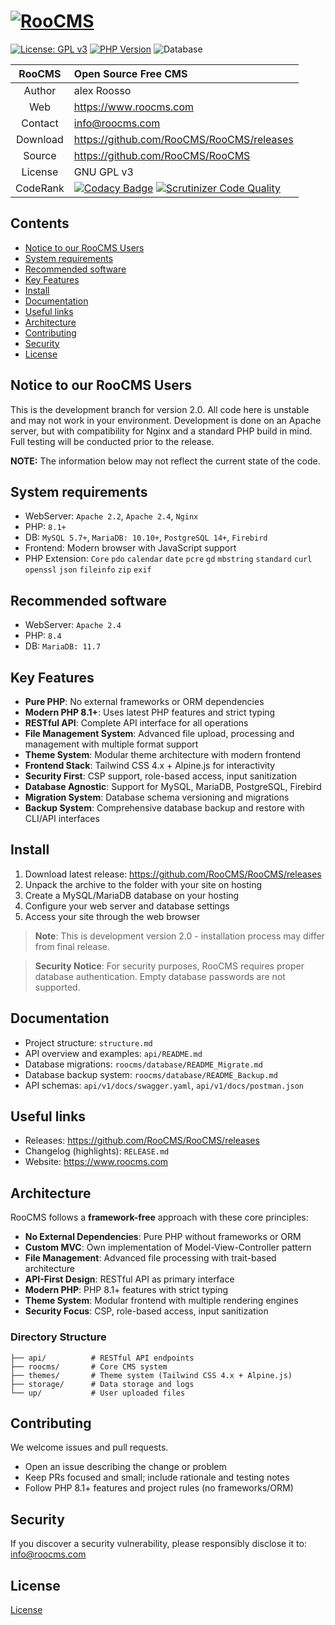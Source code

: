 
[![RooCMS](https://dev.roocms.com/skin/default/img/logo.png)](https://www.roocms.com)
===============================
 [![License: GPL v3](https://img.shields.io/badge/License-GPL%20v3-blue.svg)](https://www.gnu.org/licenses/gpl-3.0)
[![PHP Version](https://img.shields.io/badge/PHP-8.1%2B-blue)](https://www.php.net/)
![Database](https://img.shields.io/badge/DB-MySQL%20%7C%20PostgreSQL%20%7C%20Firebird-orange)

| RooCMS   | Open Source Free CMS                              |
|:--------:|:--------------------------------------------------|
| Author   | alex Roosso                                       |
| Web      | https://www.roocms.com                            |
| Contact  | info@roocms.com                                   |
| Download | https://github.com/RooCMS/RooCMS/releases         |
| Source   | https://github.com/RooCMS/RooCMS                  |
| License  | GNU GPL v3                                        |
| CodeRank | [![Codacy Badge](https://app.codacy.com/project/badge/Grade/e9c0df8a7bd5445eb45fc727bf0cd8c4)](https://www.codacy.com/gh/RooCMS/RooCMS/dashboard?utm_source=github.com&amp;utm_medium=referral&amp;utm_content=RooCMS/RooCMS&amp;utm_campaign=Badge_Grade)  [![Scrutinizer Code Quality](https://scrutinizer-ci.com/g/RooCMS/RooCMS/badges/quality-score.png?b=master)](https://scrutinizer-ci.com/g/RooCMS/RooCMS/?branch=master)                                      |

Contents
--------
- [Notice to our RooCMS Users](#notice-to-our-roocms-users)
- [System requirements](#system-requirements)
- [Recommended software](#recommended-software)
- [Key Features](#key-features)
- [Install](#install)
- [Documentation](#documentation)
- [Useful links](#useful-links)
- [Architecture](#architecture)
- [Contributing](#contributing)
- [Security](#security)
- [License](#license)

Notice to our RooCMS Users
-------------------
This is the development branch for version 2.0. All code here is unstable and may not work in your environment. Development is done on an Apache server, but with compatibility for Nginx and a standard PHP build in mind. Full testing will be conducted prior to the release.

**NOTE:** The information below may not reflect the current state of the code.

System requirements
-------------------
 - WebServer:	`Apache 2.2`, `Apache 2.4`, `Nginx`
 - PHP:		`8.1+`
 - DB:		`MySQL 5.7+`, `MariaDB: 10.10+`, `PostgreSQL 14+`, `Firebird`
 - Frontend:	Modern browser with JavaScript support
 - PHP Extension: 
	`Core`
	`pdo`
	`calendar`
	`date`
	`pcre`
	`gd`
	`mbstring`
	`standard`
	`curl`
	`openssl`
	`json`
	`fileinfo`
	`zip`
	`exif`
	
Recommended software
--------------------
 - WebServer:	`Apache 2.4`
 - PHP:		`8.4`
 - DB:		`MariaDB: 11.7`

Key Features
------------
- **Pure PHP**: No external frameworks or ORM dependencies
- **Modern PHP 8.1+**: Uses latest PHP features and strict typing
- **RESTful API**: Complete API interface for all operations
- **File Management System**: Advanced file upload, processing and management with multiple format support
- **Theme System**: Modular theme architecture with modern frontend
- **Frontend Stack**: Tailwind CSS 4.x + Alpine.js for interactivity
- **Security First**: CSP support, role-based access, input sanitization
- **Database Agnostic**: Support for MySQL, MariaDB, PostgreSQL, Firebird
- **Migration System**: Database schema versioning and migrations
- **Backup System**: Comprehensive database backup and restore with CLI/API interfaces

Install
-------
1. Download latest release: https://github.com/RooCMS/RooCMS/releases
2. Unpack the archive to the folder with your site on hosting
3. Create a MySQL/MariaDB database on your hosting
4. Configure your web server and database settings
5. Access your site through the web browser

> **Note**: This is development version 2.0 - installation process may differ from final release.

> **Security Notice**: For security purposes, RooCMS requires proper database authentication. Empty database passwords are not supported.



Documentation
-------------
- Project structure: `structure.md`
- API overview and examples: `api/README.md`
- Database migrations: `roocms/database/README_Migrate.md`
- Database backup system: `roocms/database/README_Backup.md`
- API schemas: `api/v1/docs/swagger.yaml`, `api/v1/docs/postman.json`

Useful links
------------
- Releases: https://github.com/RooCMS/RooCMS/releases
- Changelog (highlights): `RELEASE.md`
- Website: https://www.roocms.com

Architecture
------------
RooCMS follows a **framework-free** approach with these core principles:

- **No External Dependencies**: Pure PHP without frameworks or ORM
- **Custom MVC**: Own implementation of Model-View-Controller pattern
- **File Management**: Advanced file processing with trait-based architecture
- **API-First Design**: RESTful API as primary interface
- **Modern PHP**: PHP 8.1+ features with strict typing
- **Theme System**: Modular frontend with multiple rendering engines
- **Security Focus**: CSP, role-based access, input sanitization

### Directory Structure
```
├── api/          # RESTful API endpoints
├── roocms/       # Core CMS system
├── themes/       # Theme system (Tailwind CSS 4.x + Alpine.js)
├── storage/      # Data storage and logs
└── up/           # User uploaded files
```

Contributing
------------
We welcome issues and pull requests.
- Open an issue describing the change or problem
- Keep PRs focused and small; include rationale and testing notes
- Follow PHP 8.1+ features and project rules (no frameworks/ORM)

Security
--------
If you discover a security vulnerability, please responsibly disclose it to: info@roocms.com

License
-------
[License](https://gplv3.fsf.org/)